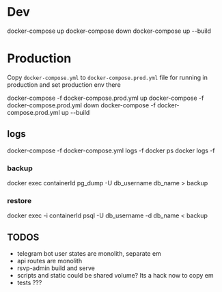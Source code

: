 # Dev

docker-compose up
docker-compose down
docker-compose up --build

# Production

Copy `docker-compose.yml` to `docker-compose.prod.yml` file for running in production and set production env there

docker-compose -f docker-compose.prod.yml up
docker-compose -f docker-compose.prod.yml down
docker-compose -f docker-compose.prod.yml up --build

## logs

docker-compose -f docker-compose.yml logs -f
docker ps
docker logs -f <id>

### backup

docker exec containerId pg_dump -U db_username db_name > backup

### restore

docker exec -i containerId psql -U db_username -d db_name < backup

## TODOS

- telegram bot user states are monolith, separate em
- api routes are monolith
- rsvp-admin build and serve
- scripts and static could be shared volume? Its a hack now to copy em
- tests ???
